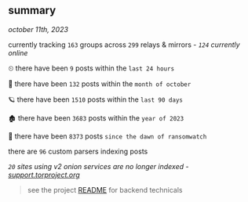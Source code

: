 
## summary
_october 11th, 2023_

currently tracking `163` groups across `299` relays & mirrors - _`124` currently online_

⏲ there have been `9` posts within the `last 24 hours`

🦈 there have been `132` posts within the `month of october`

🪐 there have been `1510` posts within the `last 90 days`

🏚 there have been `3683` posts within the `year of 2023`

🦕 there have been `8373` posts `since the dawn of ransomwatch`

there are `96` custom parsers indexing posts

_`20` sites using v2 onion services are no longer indexed - [support.torproject.org](https://support.torproject.org/onionservices/v2-deprecation/)_

> see the project [README](https://github.com/joshhighet/ransomwatch#ransomwatch--) for backend technicals

